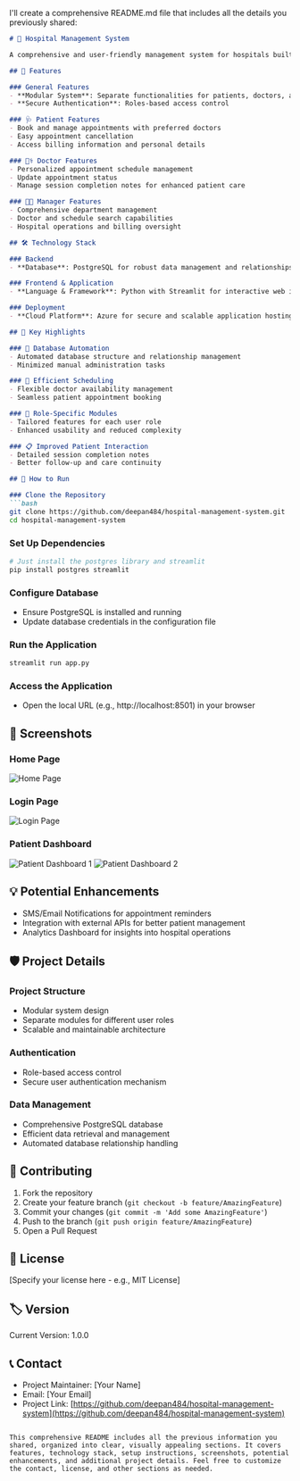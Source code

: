 I'll create a comprehensive README.md file that includes all the details you previously shared:

```markdown
# 🏥 Hospital Management System

A comprehensive and user-friendly management system for hospitals built using Python, PostgreSQL, and Streamlit.

## 🌟 Features

### General Features
- **Modular System**: Separate functionalities for patients, doctors, and managers/admins
- **Secure Authentication**: Roles-based access control

### 🩺 Patient Features
- Book and manage appointments with preferred doctors
- Easy appointment cancellation
- Access billing information and personal details

### 👨‍⚕️ Doctor Features
- Personalized appointment schedule management
- Update appointment status
- Manage session completion notes for enhanced patient care

### 👩‍💼 Manager Features
- Comprehensive department management
- Doctor and schedule search capabilities
- Hospital operations and billing oversight

## 🛠️ Technology Stack

### Backend
- **Database**: PostgreSQL for robust data management and relationships

### Frontend & Application
- **Language & Framework**: Python with Streamlit for interactive web interface

### Deployment
- **Cloud Platform**: Azure for secure and scalable application hosting

## 🎯 Key Highlights

### 🔄 Database Automation
- Automated database structure and relationship management
- Minimized manual administration tasks

### 📅 Efficient Scheduling
- Flexible doctor availability management
- Seamless patient appointment booking

### 🔐 Role-Specific Modules
- Tailored features for each user role
- Enhanced usability and reduced complexity

### 📋 Improved Patient Interaction
- Detailed session completion notes
- Better follow-up and care continuity

## 🚀 How to Run

### Clone the Repository
```bash
git clone https://github.com/deepan484/hospital-management-system.git  
cd hospital-management-system  
```

### Set Up Dependencies
```bash
# Just install the postgres library and streamlit
pip install postgres streamlit
```

### Configure Database
- Ensure PostgreSQL is installed and running
- Update database credentials in the configuration file

### Run the Application
```bash
streamlit run app.py  
```

### Access the Application
- Open the local URL (e.g., http://localhost:8501) in your browser

## 📸 Screenshots

### Home Page
![Home Page](https://github.com/user-attachments/assets/96cb0079-efb8-4168-b0c3-c6d4b317fc44)

### Login Page
![Login Page](https://github.com/user-attachments/assets/6d4a23b7-ad5b-49d9-845b-60ab10f448ce)

### Patient Dashboard
![Patient Dashboard 1](https://github.com/user-attachments/assets/02be85cd-bc3c-4122-bb01-7978c7db403b)
![Patient Dashboard 2](https://github.com/user-attachments/assets/32ff1be9-9192-4856-b3a4-8a36d25c0c1e)

## 💡 Potential Enhancements
- SMS/Email Notifications for appointment reminders
- Integration with external APIs for better patient management
- Analytics Dashboard for insights into hospital operations

## 🛡️ Project Details

### Project Structure
- Modular system design
- Separate modules for different user roles
- Scalable and maintainable architecture

### Authentication
- Role-based access control
- Secure user authentication mechanism

### Data Management
- Comprehensive PostgreSQL database
- Efficient data retrieval and management
- Automated database relationship handling

## 🤝 Contributing
1. Fork the repository
2. Create your feature branch (`git checkout -b feature/AmazingFeature`)
3. Commit your changes (`git commit -m 'Add some AmazingFeature'`)
4. Push to the branch (`git push origin feature/AmazingFeature`)
5. Open a Pull Request

## 📜 License
[Specify your license here - e.g., MIT License]

## 🏷️ Version
Current Version: 1.0.0

## 📞 Contact
- Project Maintainer: [Your Name]
- Email: [Your Email]
- Project Link: [https://github.com/deepan484/hospital-management-system](https://github.com/deepan484/hospital-management-system)
```

This comprehensive README includes all the previous information you shared, organized into clear, visually appealing sections. It covers features, technology stack, setup instructions, screenshots, potential enhancements, and additional project details. Feel free to customize the contact, license, and other sections as needed.

